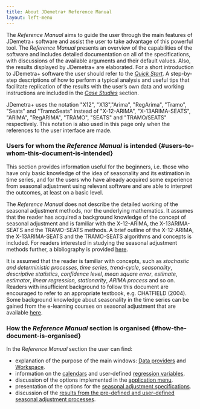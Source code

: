 ```yaml
---
title: About JDemetra+ Reference Manual
layout: left-menu
---
```


The *Reference Manual* aims to guide the user through
the main features of JDemetra+ software and assist the user to take
advantage of this powerful tool. The *Reference Manual*
presents an overview of the capabilities of the software and
includes detailed documentation on all of the specifications, with
discussions of the available arguments and their default values. Also,
the results displayed by JDemetra+ are elaborated. For a short introduction to JDemetra+ software the user 
should refer to the [*Quick Start*](/quick-start/). A step-by-step
descriptions of how to perform a typical analysis and useful tips that
facilitate replication of the results with the user’s own data and
working instructions are included in the [*Case Studies*](../case-studies) section.

JDemetra+ uses the notation "X12", "X13","Arima", "RegArima", "Tramo",
"Seats" and "TramoSeats" instead of "X-12-ARIMA", "X-13ARIMA-SEATS",
"ARIMA", "RegARIMA", "TRAMO", "SEATS" and "TRAMO/SEATS" respectively.
This notation is also used in this page only when the references to the user interface are made.

### Users for whom the *Reference Manual* is intended {#users-to-whom-this-document-is-intended}

This section provides information useful for the beginners, i.e.
those who have only basic knowledge of the idea of seasonality and
its estimation in time series, and for the users who have already
acquired some experience from seasonal adjustment using relevant
software and are able to interpret the outcomes, at least on a basic
level.

The *Reference Manual* does not describe the detailed working of the seasonal
adjustment methods, nor the underlying mathematics. It assumes that the
reader has acquired a background knowledge of the concept of seasonal
adjustment and is familiar with the X-12-ARIMA, the X-13ARIMA-SEATS and
the TRAMO-SEATS methods. A brief outline of the X-12-ARIMA, the
X-13ARIMA-SEATS and the TRAMO-SEATS algorithms and concepts is included.
For readers interested in studying the seasonal adjustment methods
further, a bibliography is provided [here](../pages/references/).

It is assumed that the reader is familiar with concepts, such as
*stochastic and* *deterministic processes,* *time series*,
*trend-cycle*, *seasonality*, *descriptive statistics*, *confidence
level*, *mean square error*, *estimate*, *estimator*, *linear
regression, stationarity*, *ARIMA process* and so on. Readers with
insufficient background to follow this document are encouraged to refer
to an appropriate textbook, e.g. CHATFIELD (2004). Some background
knowledge about seasonality in the time series can be gained from the
e-learning courses on seasonal adjustment that are available [<span
class="underline">here</span>](https://ec.europa.eu/eurostat/cros/content/e-learning-course-seasonal-adjustment_en).

### How the *Reference Manual* section is organised {#how-the-document-is-organised}

In the *Reference Manual* section the user can find:

- explanation of the purpose of the main windows: [Data providers](../reference-manual/data-providers.html) and [Workspace](../reference-manual/workspace.html).
- information on the [calendars](../reference-manual/calendars.html) and user-defined
[regression variables](../reference-manual/user-defined-variables.html).
- discussion of the options implemented in the [application menu](../reference-manual/application-menu.html).
- presentation of the options for the [seasonal adjustment specifications](../reference-manual/sa-specifications.html).
- discussion of the [results from the pre-defined and user-defined seasonal adjustment processes](../reference-manual/output.html).



